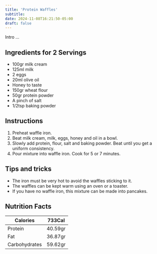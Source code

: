 ```yaml
---
title: 'Protein Waffles'
subtitle: 
date: 2024-11-08T16:21:50-05:00
draft: false
---
```


Intro ...

<!--more-->

## Ingredients for 2 Servings
- 100gr milk cream
- 125ml milk
- 2 eggs
- 20ml olive oil
- Honey to taste
- 150gr wheat flour
- 50gr protein powder
- A pinch of salt
- 1/2tsp baking powder

## Instructions
1. Preheat waffle iron.
2. Beat milk cream, milk, eggs, honey and oil in a bowl.
3. Slowly add protein, flour, salt and baking powder. Beat until you get a uniform consistency.
4. Pour mixture into waffle iron. Cook for 5 or 7 minutes.

## Tips and tricks
- The iron must be very hot to avoid the waffles sticking to it.
- The waffles can be kept warm using an oven or a toaster.
- If you have no waffle iron, this mixture can be made into pancakes.

## Nutrition Facts

| Calories      | 733Cal  |
|---------------|---------|
| Protein       | 40.59gr |
| Fat           | 36.87gr |
| Carbohydrates | 59.62gr |
